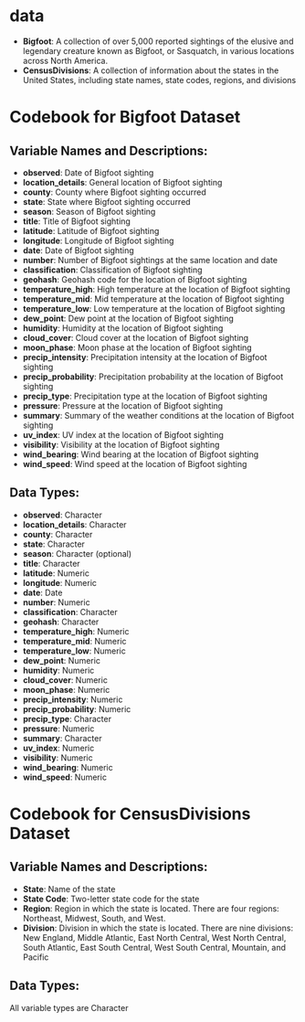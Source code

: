 # data
-   **Bigfoot**: A collection of over 5,000 reported sightings of the elusive and legendary creature known as Bigfoot, or Sasquatch, in various locations across North America. 
-   **CensusDivisions**: A collection of information about the states in the United States, including state names, state codes, regions, and divisions

# Codebook for Bigfoot Dataset

## Variable Names and Descriptions:

-   **observed**: Date of Bigfoot sighting
-   **location_details**: General location of Bigfoot sighting
-   **county**: County where Bigfoot sighting occurred
-   **state**: State where Bigfoot sighting occurred
-   **season**: Season of Bigfoot sighting
-   **title**: Title of Bigfoot sighting
-   **latitude**: Latitude of Bigfoot sighting
-   **longitude**: Longitude of Bigfoot sighting
-   **date**: Date of Bigfoot sighting
-   **number**: Number of Bigfoot sightings at the same location and date
-   **classification**: Classification of Bigfoot sighting
-   **geohash**: Geohash code for the location of Bigfoot sighting
-   **temperature_high**: High temperature at the location of Bigfoot sighting
-   **temperature_mid**: Mid temperature at the location of Bigfoot sighting
-   **temperature_low**: Low temperature at the location of Bigfoot sighting
-   **dew_point**: Dew point at the location of Bigfoot sighting
-   **humidity**: Humidity at the location of Bigfoot sighting
-   **cloud_cover**: Cloud cover at the location of Bigfoot sighting
-   **moon_phase**: Moon phase at the location of Bigfoot sighting
-   **precip_intensity**: Precipitation intensity at the location of Bigfoot sighting
-   **precip_probability**: Precipitation probability at the location of Bigfoot sighting
-   **precip_type**: Precipitation type at the location of Bigfoot sighting
-   **pressure**: Pressure at the location of Bigfoot sighting
-   **summary**: Summary of the weather conditions at the location of Bigfoot sighting
-   **uv_index**: UV index at the location of Bigfoot sighting
-   **visibility**: Visibility at the location of Bigfoot sighting
-   **wind_bearing**: Wind bearing at the location of Bigfoot sighting
-   **wind_speed**: Wind speed at the location of Bigfoot sighting

## Data Types:

-   **observed**: Character
-   **location_details**: Character
-   **county**: Character
-   **state**: Character
-   **season**: Character (optional)
-   **title**: Character
-   **latitude**: Numeric
-   **longitude**: Numeric
-   **date**: Date
-   **number**: Numeric
-   **classification**: Character
-   **geohash**: Character
-   **temperature_high**: Numeric
-   **temperature_mid**: Numeric
-   **temperature_low**: Numeric
-   **dew_point**: Numeric
-   **humidity**: Numeric
-   **cloud_cover**: Numeric
-   **moon_phase**: Numeric
-   **precip_intensity**: Numeric
-   **precip_probability**: Numeric
-   **precip_type**: Character
-   **pressure**: Numeric
-   **summary**: Character
-   **uv_index**: Numeric
-   **visibility**: Numeric
-   **wind_bearing**: Numeric
-   **wind_speed**: Numeric


# Codebook for CensusDivisions Dataset

## Variable Names and Descriptions:

-   **State**: Name of the state
-   **State Code**: Two-letter state code for the state
-   **Region**: Region in which the state is located. There are four regions: Northeast, Midwest, South, and West.
-   **Division**: Division in which the state is located. There are nine divisions: New England, Middle Atlantic, East North Central, West North Central, South Atlantic, East South Central, West South Central, Mountain, and Pacific

## Data Types:

All variable types are Character